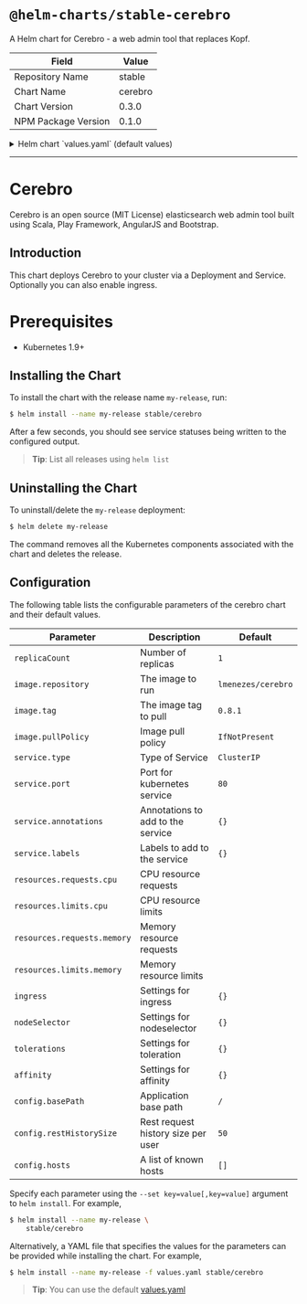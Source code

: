 # `@helm-charts/stable-cerebro`

A Helm chart for Cerebro - a web admin tool that replaces Kopf.

| Field               | Value   |
| ------------------- | ------- |
| Repository Name     | stable  |
| Chart Name          | cerebro |
| Chart Version       | 0.3.0   |
| NPM Package Version | 0.1.0   |

<details>

<summary>Helm chart `values.yaml` (default values)</summary>

```yaml
replicaCount: 1

image:
  repository: lmenezes/cerebro
  # Note: when updating the version, ensure `config` and the ConfigMap are kept
  # in sync with the default configuration of the upstream image
  tag: 0.8.1
  pullPolicy: IfNotPresent

service:
  type: ClusterIP
  port: 80
  annotations: {}
  labels: {}

ingress:
  enabled: false
  annotations:
    {}
    # kubernetes.io/ingress.class: nginx
    # kubernetes.io/tls-acme: "true"
  path: /
  hosts:
    - chart-example.local
  tls: []
  #  - secretName: chart-example-tls
  #    hosts:
  #      - chart-example.local

resources: {}

nodeSelector: {}

tolerations: []

affinity: {}

config:
  basePath: '/'
  restHistorySize: 50
  hosts: []
  #  - host:
  #    name:
```

</details>

---

# Cerebro

Cerebro is an open source (MIT License) elasticsearch web admin tool built using Scala, Play Framework, AngularJS and Bootstrap.

## Introduction

This chart deploys Cerebro to your cluster via a Deployment and Service.
Optionally you can also enable ingress.

# Prerequisites

- Kubernetes 1.9+

## Installing the Chart

To install the chart with the release name `my-release`, run:

```bash
$ helm install --name my-release stable/cerebro
```

After a few seconds, you should see service statuses being written to the configured output.

> **Tip**: List all releases using `helm list`

## Uninstalling the Chart

To uninstall/delete the `my-release` deployment:

```bash
$ helm delete my-release
```

The command removes all the Kubernetes components associated with the chart and deletes the release.

## Configuration

The following table lists the configurable parameters of the cerebro chart and their default values.

| Parameter                   | Description                        | Default            |
| --------------------------- | ---------------------------------- | ------------------ |
| `replicaCount`              | Number of replicas                 | `1`                |
| `image.repository`          | The image to run                   | `lmenezes/cerebro` |
| `image.tag`                 | The image tag to pull              | `0.8.1`            |
| `image.pullPolicy`          | Image pull policy                  | `IfNotPresent`     |
| `service.type`              | Type of Service                    | `ClusterIP`        |
| `service.port`              | Port for kubernetes service        | `80`               |
| `service.annotations`       | Annotations to add to the service  | `{}`               |
| `service.labels`            | Labels to add to the service       | `{}`               |
| `resources.requests.cpu`    | CPU resource requests              |                    |
| `resources.limits.cpu`      | CPU resource limits                |                    |
| `resources.requests.memory` | Memory resource requests           |                    |
| `resources.limits.memory`   | Memory resource limits             |                    |
| `ingress`                   | Settings for ingress               | `{}`               |
| `nodeSelector`              | Settings for nodeselector          | `{}`               |
| `tolerations`               | Settings for toleration            | `{}`               |
| `affinity`                  | Settings for affinity              | `{}`               |
| `config.basePath`           | Application base path              | `/`                |
| `config.restHistorySize`    | Rest request history size per user | `50`               |
| `config.hosts`              | A list of known hosts              | `[]`               |

Specify each parameter using the `--set key=value[,key=value]` argument to `helm install`. For example,

```bash
$ helm install --name my-release \
    stable/cerebro
```

Alternatively, a YAML file that specifies the values for the parameters can be provided while installing the chart. For example,

```bash
$ helm install --name my-release -f values.yaml stable/cerebro
```

> **Tip**: You can use the default [values.yaml](values.yaml)
